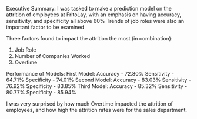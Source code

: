 Executive Summary:
I was tasked to make a prediction model on the attrition of employees at FritoLay, with an emphasis on having accuracy, sensitivity, and specificity all above 60%
Trends of job roles were also an important factor to be examined

Three factors found to impact the attrition the most (in combination):
1. Job Role
2. Number of Companies Worked
3. Overtime

Performance of Models:
First Model:
Accuracy - 72.80%
Sensitivity - 64.71%
Specificity - 74.01%
Second Model:
Accuracy - 83.03%
Sensitivity - 76.92%
Specificity - 83.85%
Third Model:
Accuracy - 85.32%
Sensitivity - 80.77%
Specificity - 85.94%

I was very surprised by how much Overtime impacted the attrition of employees, and how high the attrition rates were for the sales department.
